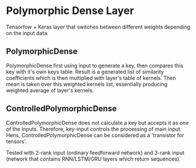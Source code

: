 # Polymorphic Dense Layer
Tensorfow + Keras layer that switches between different weights depending on the input data. 

## PolymorphicDense
PolymorphicDense first using input to generate a key, then compares this key with it's own keys table. Result is a generated list of similarity coefficients which is then multiplied with layer's table of kernels. Then mean is taken over this weighted kernels list, essentially producing weighted average of layer's kernels.

## ControlledPolymorphicDense
ControlledPolymorphicDense does not calculate a key but accepts it as one of the inputs. Therefore, key-input controls the processing of main input. Hens, ControlledPolymorphicDense can be considered as a 'transistor for tensors'.


Tested with 2-rank input (ordinary feedforward network) and 3-rank input (network that contains RNN/LSTM/GRU layers which return sequences).
